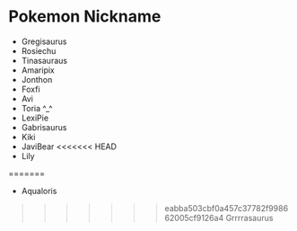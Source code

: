 # Pokemon Nickname
- Gregisaurus
- Rosiechu
- Tinasauraus
- Amaripix
- Jonthon
- Foxfi
- Avi
- Toria ^_^
- LexiPie
- Gabrisaurus
- Kiki
- JaviBear
<<<<<<< HEAD
- Lily

=======
- Aqualoris
>>>>>>> eabba503cbf0a457c37782f998662005cf9126a4
Grrrrasaurus